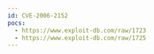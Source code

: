 ```yaml
---
id: CVE-2006-2152
pocs:
  - https://www.exploit-db.com/raw/1723
  - https://www.exploit-db.com/raw/1725
---
```

